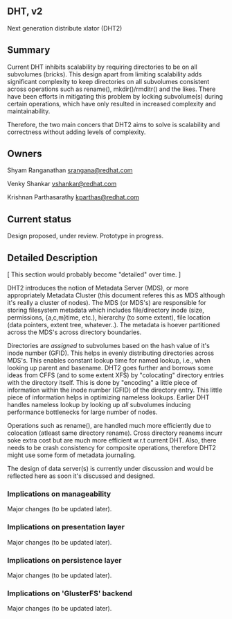 DHT, v2
-------

Next generation distribute xlator (DHT2)

Summary
-------

Current DHT inhibits scalability by requiring directories to be on all subvolumes (bricks). This design apart from limiting scalability adds significant complexity to keep directories on all subvolumes consistent across operations such as rename(), mkdir()/rmditr() and the likes. There have been efforts in mitigating this problem by locking subvolume(s) during certain operations, which have only resulted in increased complexity and maintainability.

Therefore, the two main concers that DHT2 aims to solve is scalability and correctness without adding levels of complexity.

Owners
------

Shyam Ranganathan <srangana@redhat.com>

Venky Shankar <vshankar@redhat.com>

Krishnan Parthasarathy <kparthas@redhat.com>

Current status
--------------

Design proposed, under review. Prototype in progress.

Detailed Description
--------------------

[
        This section would probably become "detailed" over time.
]

DHT2 introduces the notion of Metadata Server (MDS), or more appropriately Metadata Cluster (this document referes this as MDS although it's really a cluster of nodes). The MDS (or MDS's) are responsible for storing filesystem metadata which includes file/directory inode (size, permissions, {a,c,m}time, etc.), hierarchy (to some extent), file location (data pointers, extent tree, whatever..). The metadata is hoever partitioned across the MDS's across directory boundaries.

Directories are *assigned* to subvolumes based on the hash value of it's inode number (GFID). This helps in evenly distributing directories across MDS's. This enables constant lookup time for named lookup, i.e., when looking up parent and basename. DHT2 goes further and borrows some ideas from CFFS (and to some extent XFS) by "colocating" directory entries with the directory itself. This is done by "encoding" a little piece of information within the inode number (GFID) of the directory entry. This little piece of information helps in optimizing nameless lookups. Earlier DHT handles nameless lookup by looking up *all* subvolumes inducing performance bottlenecks for large number of nodes.

Operations such as rename(), are handled much more efficiently due to colocation (atleast same directory rename). Cross directory reanems incurr soke extra cost but are much more efficient w.r.t current DHT. Also, there needs to be crash consistency for composite operations, therefore DHT2 might use some form of metadata journaling.

The design of data server(s) is currently under discussion and would be reflected here as soon it's discussed and designed.

### Implications on manageability

Major changes (to be updated later).

### Implications on presentation layer

Major changes (to be updated later).

### Implications on persistence layer

Major changes (to be updated later).

### Implications on 'GlusterFS' backend

Major changes (to be updated later).